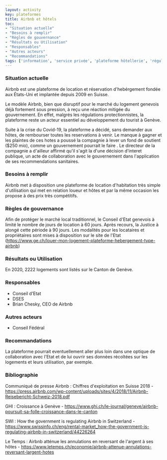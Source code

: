 ```yaml
---
layout: activity
key: plateformes
title: Airbnb et hôtels
toc:
- "Situation actuelle"
- "Besoins à remplir"
- "Règles de gouvernance"
- "Résultats ou Utilisation"
- "Responsables"
- "Autres acteurs"
- "Recommandations"
tags: ['information', 'service privée', 'plateforme hôtellerie', 'régulation']
---
```


### Situation actuelle

Airbnb est une plateforme de location et réservation d'hebérgement fondée aux États-Uni et implantée depuis 2009 en Suisse.

Le modèle Airbnb, bien que disruptif pour le marché du logement genevois déjà fortement sous pression, à reçu une réaction mitigée du gouvernement. En effet, malgrés les régulations protectionnistes, la plateforme reste un acteur essentiel au développement du tourist à Genève.

Suite à la crise du Covid-19, la plateforme a décidé, sans demander aux hôtes, de rembourser toutes les reservations à venir. Le manque à gagner et les plaintes de ces hotes a poussé la compagnie à lever un fond de soutient ($250 mio), comme un gouvernement pourrait le faire . Le directeur de la compagnie a d'ailleur affirmé qu'il s'agit la d'une décision d'interet publique, un acte de collaboration avec le gouvernement dans l'application de ses recommendations sanitaires.

### Besoins à remplir

Airbnb met à disposition une plateforme de location d'habitation très simple d'utilisation qui met en relation loueur et hôtes et par la même occasion les propose à des prix très compétitifs.

### Règles de gouvernance

Afin de protéger le marché local traditionnel, le Conseil d'Etat genevois à limité le nombre de jours de location à 60 jours. Après recours, la Justice à alongé cette période à 90 jours. Les modalités pour les locataires et propriétaires sont mises à disposition sur le site de l'Etat (https://www.ge.ch/louer-mon-logement-plateforme-hebergement-type-airbnb) 

### Résultats ou Utilisation

En 2020, 2222 logements sont listés sur le Canton de Genève.

### Responsables

* Conseil d'Etat
* DSES
* Brian Chesky, CEO de Airbnb

### Autres acteurs

* Conseil Fédéral

### Recommandations

La plateforme pourrait eventuellement aller plus loin dans une optique de collaboration avec l'Etat et de lui ouvrir ses données récoltées sur les logements et leurs utilisation, par exemple. 

### Bibliographie

Communiqué de presse Airbnb : Chiffres d'exploitation en Suisse 2018 - https://press.airbnb.com/wp-content/uploads/sites/4/2018/11/Airbnb-Reisebericht-Schweiz-2018.pdf

GHI : Croissance à Genève - https://www.ghi.ch/le-journal/geneve/airbnb-poursuit-sa-folle-croissance-dans-le-canton

SWI : How the government is regulating Airbnb in Switzerland - https://www.swissinfo.ch/eng/rental-market_how-the-government-is-regulating-airbnb-in-switzerland/44226264

Le Temps : Airbnb atténue les annulations en reversant de l'argent à ses hôtes  - https://www.letemps.ch/economie/airbnb-attenue-annulations-reversant-largent-hotes